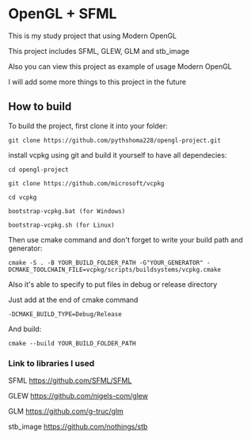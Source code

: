 # OpenGL + SFML
This is my study project that using Modern OpenGL


This project includes SFML, GLEW, GLM and stb_image

Also you can view this project as example of usage Modern OpenGL

I will add some more things to this project in the future


## How to build
To build the project, first clone it into your folder:
```
git clone https://github.com/pythshoma228/opengl-project.git
```
install vcpkg using git and build it yourself to have all dependecies:
```
cd opengl-project

git clone https://github.com/microsoft/vcpkg

cd vcpkg

bootstrap-vcpkg.bat (for Windows)

bootstrap-vcpkg.sh (for Linux)
```

Then use cmake command and don't forget to write your build path and generator:
```
cmake -S . -B YOUR_BUILD_FOLDER_PATH -G"YOUR_GENERATOR" -DCMAKE_TOOLCHAIN_FILE=vcpkg/scripts/buildsystems/vcpkg.cmake
```

Also it's able to specify to put files in debug or release directory

Just add at the end of cmake command
```
-DCMAKE_BUILD_TYPE=Debug/Release
```

And build:
```
cmake --build YOUR_BUILD_FOLDER_PATH
```

### Link to libraries I used

SFML https://github.com/SFML/SFML


GLEW https://github.com/nigels-com/glew


GLM https://github.com/g-truc/glm


stb_image https://github.com/nothings/stb

